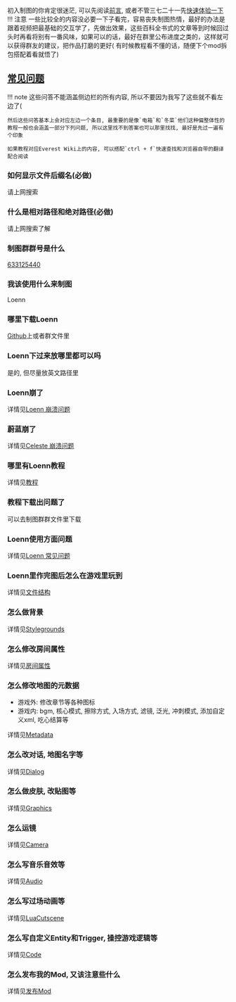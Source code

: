初入制图的你肯定很迷茫, 可以先阅读[前言](https://wiki.biligame.com/celeste/%E6%96%B0%E6%89%8B%E5%BC%95%E5%AF%BC),
或者不管三七二十一先[快速体验一下](https://www.bilibili.com/video/BV1tR4y1X7wu)
!!! 注意
    一些比较全的内容没必要一下子看完，容易丧失制图热情，最好的办法是跟着视频把最基础的交互学了，先做出效果，这些百科全书式的文章等到时候回过头时再看将别有一番风味，如果可以的话，最好在群里公布进度之类的，这样就可以获得群友的建议，把作品打磨的更好(
    有时候教程看不懂的话，随便下个mod拆包搭配着看就悟了)

## [常见问题](https://github.com/EverestAPI/Resources/wiki/FAQ)

!!! note
    这些问答不能涵盖侧边栏的所有内容, 所以不要因为我写了这些就不看左边了(

    然后这些问答基本上会对应左边一个条目, 最重要的是像`电箱`和`冬菜`他们这种偏整体性的教程一般也会涵盖一部分下列问题, 所以这里找不到答案也可以那里找找, 最好是先过一遍有个印象

    如果教程对应Everest Wiki上的内容, 可以搭配`ctrl + f`快速查找和浏览器自带的翻译配合阅读

### 如何显示文件后缀名(必做)

请上网搜索

### 什么是相对路径和绝对路径(必做)

请上网搜索了解

### 制图群群号是什么

[633125440](https://qm.qq.com/q/XG1hPIMKQg)

### 我该使用什么来制图

Loenn

### 哪里下载Loenn

[Github](https://github.com/CelestialCartographers/Loenn/releases)上或者群文件里

### Loenn下过来放哪里都可以吗

是的, 但尽量放英文路径里

### Loenn崩了

详情见[Loenn 崩溃问题](../loenn/loenn_issues.md)

### 蔚蓝崩了

详情见[Celeste 崩溃问题](../../mods/common/common_crashes.md)

### 哪里有Loenn教程

详情见[教程](../overall.md)

### 教程下载出问题了

可以去制图群群文件里下载

### Loenn使用方面问题

详情见[Loenn 常见问题](../loenn/faq.md)

### Loenn里作完图后怎么在游戏里玩到

详情见[文件结构](../mod_structure.md)

### 怎么做背景

详情见[Stylegrounds](../loenn/stylegrounds.md)

### 怎么修改房间属性
详情见[房间属性](https://wiki.biligame.com/celeste/%E6%88%BF%E9%97%B4%E5%B1%9E%E6%80%A7)

### 怎么修改地图的元数据

- 游戏外: 修改章节等各种图标
- 游戏内: bgm, 核心模式, 擦除方式, 入场方式, 滤镜, 泛光, 冲刺模式, 添加自定义xml, 吃心结算等

详情见[Metadata](../loenn/metadata.md)

### 怎么改对话, 地图名字等

详情见[Dialog](../dialog.md)

### 怎么做皮肤, 改贴图等

详情见[Graphics](../graphics.md)

### 怎么运镜

详情见[Camera](../camera.md)

### 怎么写音乐音效等

详情见[Audio](../audio.md)

### 怎么写过场动画等

详情见[LuaCutscene](../lua_cutscene.md)

### 怎么写自定义Entity和Trigger, 操控游戏逻辑等

详情见[Code](../code.md)

### 怎么发布我的Mod, 又该注意些什么

详情见[发布Mod](../publish_mod.md)
